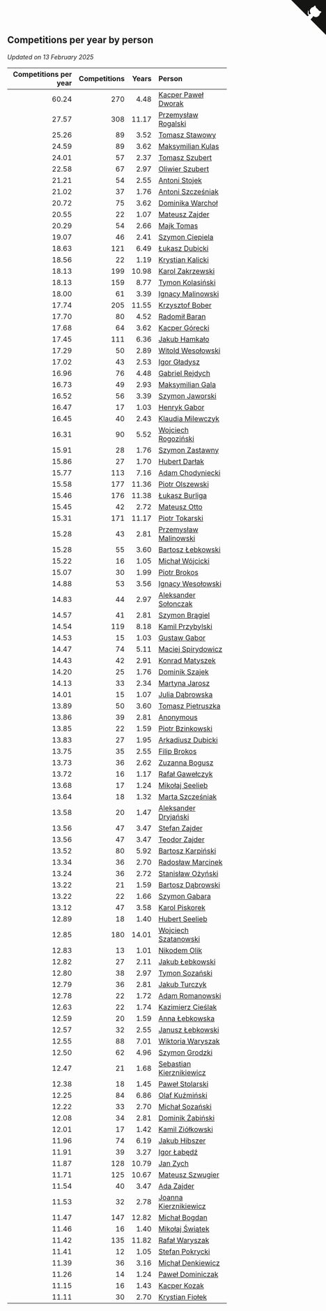 ## Competitions per year by person

*Updated on 13 February 2025*

| Competitions per year | Competitions | Years | Person |
| ---: | ---: | ---: | :--- |
| 60.24 | 270 | 4.48 | [Kacper Paweł Dworak](https://www.worldcubeassociation.org/persons/2020DWOR01) |
| 27.57 | 308 | 11.17 | [Przemysław Rogalski](https://www.worldcubeassociation.org/persons/2013ROGA02) |
| 25.26 | 89 | 3.52 | [Tomasz Stawowy](https://www.worldcubeassociation.org/persons/2021STAW01) |
| 24.59 | 89 | 3.62 | [Maksymilian Kulas](https://www.worldcubeassociation.org/persons/2021KULA02) |
| 24.01 | 57 | 2.37 | [Tomasz Szubert](https://www.worldcubeassociation.org/persons/2022SZUB02) |
| 22.58 | 67 | 2.97 | [Oliwier Szubert](https://www.worldcubeassociation.org/persons/2022SZUB01) |
| 21.21 | 54 | 2.55 | [Antoni Stojek](https://www.worldcubeassociation.org/persons/2022STOJ03) |
| 21.02 | 37 | 1.76 | [Antoni Szcześniak](https://www.worldcubeassociation.org/persons/2023SZCZ04) |
| 20.72 | 75 | 3.62 | [Dominika Warchoł](https://www.worldcubeassociation.org/persons/2021WARC01) |
| 20.55 | 22 | 1.07 | [Mateusz Zajder](https://www.worldcubeassociation.org/persons/2024ZAJD01) |
| 20.29 | 54 | 2.66 | [Majk Tomas](https://www.worldcubeassociation.org/persons/2022TOMA05) |
| 19.07 | 46 | 2.41 | [Szymon Ciepiela](https://www.worldcubeassociation.org/persons/2022CIEP01) |
| 18.63 | 121 | 6.49 | [Łukasz Dubicki](https://www.worldcubeassociation.org/persons/2018DUBI01) |
| 18.56 | 22 | 1.19 | [Krystian Kalicki](https://www.worldcubeassociation.org/persons/2023KALI10) |
| 18.13 | 199 | 10.98 | [Karol Zakrzewski](https://www.worldcubeassociation.org/persons/2014ZAKR01) |
| 18.13 | 159 | 8.77 | [Tymon Kolasiński](https://www.worldcubeassociation.org/persons/2016KOLA02) |
| 18.00 | 61 | 3.39 | [Ignacy Malinowski](https://www.worldcubeassociation.org/persons/2021MALI02) |
| 17.74 | 205 | 11.55 | [Krzysztof Bober](https://www.worldcubeassociation.org/persons/2013BOBE01) |
| 17.70 | 80 | 4.52 | [Radomił Baran](https://www.worldcubeassociation.org/persons/2020BARA02) |
| 17.68 | 64 | 3.62 | [Kacper Górecki](https://www.worldcubeassociation.org/persons/2021GORE01) |
| 17.45 | 111 | 6.36 | [Jakub Hamkało](https://www.worldcubeassociation.org/persons/2018HAMK01) |
| 17.29 | 50 | 2.89 | [Witold Wesołowski](https://www.worldcubeassociation.org/persons/2022WESO01) |
| 17.02 | 43 | 2.53 | [Igor Gładysz](https://www.worldcubeassociation.org/persons/2022GLAD01) |
| 16.96 | 76 | 4.48 | [Gabriel Rejdych](https://www.worldcubeassociation.org/persons/2020REJD01) |
| 16.73 | 49 | 2.93 | [Maksymilian Gala](https://www.worldcubeassociation.org/persons/2022GALA01) |
| 16.52 | 56 | 3.39 | [Szymon Jaworski](https://www.worldcubeassociation.org/persons/2021JAWO01) |
| 16.47 | 17 | 1.03 | [Henryk Gabor](https://www.worldcubeassociation.org/persons/2024GABO02) |
| 16.45 | 40 | 2.43 | [Klaudia Milewczyk](https://www.worldcubeassociation.org/persons/2022MILE05) |
| 16.31 | 90 | 5.52 | [Wojciech Rogoziński](https://www.worldcubeassociation.org/persons/2019ROGO04) |
| 15.91 | 28 | 1.76 | [Szymon Zastawny](https://www.worldcubeassociation.org/persons/2023ZAST01) |
| 15.86 | 27 | 1.70 | [Hubert Darłak](https://www.worldcubeassociation.org/persons/2023DARL03) |
| 15.77 | 113 | 7.16 | [Adam Chodyniecki](https://www.worldcubeassociation.org/persons/2017CHOD02) |
| 15.58 | 177 | 11.36 | [Piotr Olszewski](https://www.worldcubeassociation.org/persons/2013OLSZ02) |
| 15.46 | 176 | 11.38 | [Łukasz Burliga](https://www.worldcubeassociation.org/persons/2013BURL01) |
| 15.45 | 42 | 2.72 | [Mateusz Otto](https://www.worldcubeassociation.org/persons/2022OTTO01) |
| 15.31 | 171 | 11.17 | [Piotr Tokarski](https://www.worldcubeassociation.org/persons/2013TOKA01) |
| 15.28 | 43 | 2.81 | [Przemysław Malinowski](https://www.worldcubeassociation.org/persons/2022MALI01) |
| 15.28 | 55 | 3.60 | [Bartosz Łebkowski](https://www.worldcubeassociation.org/persons/2021LEBK01) |
| 15.22 | 16 | 1.05 | [Michał Wójcicki](https://www.worldcubeassociation.org/persons/2024WOJC01) |
| 15.07 | 30 | 1.99 | [Piotr Brokos](https://www.worldcubeassociation.org/persons/2023BROK01) |
| 14.88 | 53 | 3.56 | [Ignacy Wesołowski](https://www.worldcubeassociation.org/persons/2021WESO01) |
| 14.83 | 44 | 2.97 | [Aleksander Sołonczak](https://www.worldcubeassociation.org/persons/2022SOLO01) |
| 14.57 | 41 | 2.81 | [Szymon Brągiel](https://www.worldcubeassociation.org/persons/2022BRAG03) |
| 14.54 | 119 | 8.18 | [Kamil Przybylski](https://www.worldcubeassociation.org/persons/2016PRZY01) |
| 14.53 | 15 | 1.03 | [Gustaw Gabor](https://www.worldcubeassociation.org/persons/2024GABO01) |
| 14.47 | 74 | 5.11 | [Maciej Spirydowicz](https://www.worldcubeassociation.org/persons/2020SPIR01) |
| 14.43 | 42 | 2.91 | [Konrad Matyszek](https://www.worldcubeassociation.org/persons/2022MATY02) |
| 14.20 | 25 | 1.76 | [Dominik Szajek](https://www.worldcubeassociation.org/persons/2023SZAJ01) |
| 14.13 | 33 | 2.34 | [Martyna Jarosz](https://www.worldcubeassociation.org/persons/2022JARO01) |
| 14.01 | 15 | 1.07 | [Julia Dąbrowska](https://www.worldcubeassociation.org/persons/2024DABR01) |
| 13.89 | 50 | 3.60 | [Tomasz Pietruszka](https://www.worldcubeassociation.org/persons/2021PIET01) |
| 13.86 | 39 | 2.81 | [Anonymous](https://www.worldcubeassociation.org/persons/2022ANON03) |
| 13.85 | 22 | 1.59 | [Piotr Bzinkowski](https://www.worldcubeassociation.org/persons/2023BZIN01) |
| 13.83 | 27 | 1.95 | [Arkadiusz Dubicki](https://www.worldcubeassociation.org/persons/2023DUBI01) |
| 13.75 | 35 | 2.55 | [Filip Brokos](https://www.worldcubeassociation.org/persons/2022BROK03) |
| 13.73 | 36 | 2.62 | [Zuzanna Bogusz](https://www.worldcubeassociation.org/persons/2022BOGU01) |
| 13.72 | 16 | 1.17 | [Rafał Gawełczyk](https://www.worldcubeassociation.org/persons/2023GAWE01) |
| 13.68 | 17 | 1.24 | [Mikołaj Seelieb](https://www.worldcubeassociation.org/persons/2023SEEL04) |
| 13.64 | 18 | 1.32 | [Marta Szcześniak](https://www.worldcubeassociation.org/persons/2023SZCZ07) |
| 13.58 | 20 | 1.47 | [Aleksander Dryjański](https://www.worldcubeassociation.org/persons/2023DRYJ01) |
| 13.56 | 47 | 3.47 | [Stefan Zajder](https://www.worldcubeassociation.org/persons/2021ZAJD02) |
| 13.56 | 47 | 3.47 | [Teodor Zajder](https://www.worldcubeassociation.org/persons/2021ZAJD03) |
| 13.52 | 80 | 5.92 | [Bartosz Karpiński](https://www.worldcubeassociation.org/persons/2019KARP03) |
| 13.34 | 36 | 2.70 | [Radosław Marcinek](https://www.worldcubeassociation.org/persons/2022MARC05) |
| 13.24 | 36 | 2.72 | [Stanisław Ożyński](https://www.worldcubeassociation.org/persons/2022OZYN01) |
| 13.22 | 21 | 1.59 | [Bartosz Dąbrowski](https://www.worldcubeassociation.org/persons/2023DABR07) |
| 13.22 | 22 | 1.66 | [Szymon Gabara](https://www.worldcubeassociation.org/persons/2023GABA01) |
| 13.12 | 47 | 3.58 | [Karol Piskorek](https://www.worldcubeassociation.org/persons/2021PISK01) |
| 12.89 | 18 | 1.40 | [Hubert Seelieb](https://www.worldcubeassociation.org/persons/2023SEEL02) |
| 12.85 | 180 | 14.01 | [Wojciech Szatanowski](https://www.worldcubeassociation.org/persons/2011SZAT01) |
| 12.83 | 13 | 1.01 | [Nikodem Olik](https://www.worldcubeassociation.org/persons/2024OLIK01) |
| 12.82 | 27 | 2.11 | [Jakub Łebkowski](https://www.worldcubeassociation.org/persons/2023LEBK01) |
| 12.80 | 38 | 2.97 | [Tymon Sozański](https://www.worldcubeassociation.org/persons/2022SOZA01) |
| 12.79 | 36 | 2.81 | [Jakub Turczyk](https://www.worldcubeassociation.org/persons/2022TURC02) |
| 12.78 | 22 | 1.72 | [Adam Romanowski](https://www.worldcubeassociation.org/persons/2023ROMA10) |
| 12.63 | 22 | 1.74 | [Kazimierz Cieślak](https://www.worldcubeassociation.org/persons/2023CIES01) |
| 12.59 | 20 | 1.59 | [Anna Łebkowska](https://www.worldcubeassociation.org/persons/2023LEBK04) |
| 12.57 | 32 | 2.55 | [Janusz Łebkowski](https://www.worldcubeassociation.org/persons/2022LEBK01) |
| 12.55 | 88 | 7.01 | [Wiktoria Waryszak](https://www.worldcubeassociation.org/persons/2018WARY01) |
| 12.50 | 62 | 4.96 | [Szymon Grodzki](https://www.worldcubeassociation.org/persons/2020GROD01) |
| 12.47 | 21 | 1.68 | [Sebastian Kierznikiewicz](https://www.worldcubeassociation.org/persons/2023KIER02) |
| 12.38 | 18 | 1.45 | [Paweł Stolarski](https://www.worldcubeassociation.org/persons/2023STOL04) |
| 12.25 | 84 | 6.86 | [Olaf Kuźmiński](https://www.worldcubeassociation.org/persons/2018KUZM02) |
| 12.22 | 33 | 2.70 | [Michał Sozański](https://www.worldcubeassociation.org/persons/2022SOZA02) |
| 12.08 | 34 | 2.81 | [Dominik Żabiński](https://www.worldcubeassociation.org/persons/2022ZABI01) |
| 12.01 | 17 | 1.42 | [Kamil Ziółkowski](https://www.worldcubeassociation.org/persons/2023ZIOL01) |
| 11.96 | 74 | 6.19 | [Jakub Hibszer](https://www.worldcubeassociation.org/persons/2018HIBS01) |
| 11.91 | 39 | 3.27 | [Igor Łabędź](https://www.worldcubeassociation.org/persons/2021LABE01) |
| 11.87 | 128 | 10.79 | [Jan Zych](https://www.worldcubeassociation.org/persons/2014ZYCH01) |
| 11.71 | 125 | 10.67 | [Mateusz Szwugier](https://www.worldcubeassociation.org/persons/2014SZWU01) |
| 11.54 | 40 | 3.47 | [Ada Zajder](https://www.worldcubeassociation.org/persons/2021ZAJD01) |
| 11.53 | 32 | 2.78 | [Joanna Kierznikiewicz](https://www.worldcubeassociation.org/persons/2022KIER01) |
| 11.47 | 147 | 12.82 | [Michał Bogdan](https://www.worldcubeassociation.org/persons/2012BOGD01) |
| 11.46 | 16 | 1.40 | [Mikołaj Świątek](https://www.worldcubeassociation.org/persons/2023SWIA01) |
| 11.42 | 135 | 11.82 | [Rafał Waryszak](https://www.worldcubeassociation.org/persons/2013WARY01) |
| 11.41 | 12 | 1.05 | [Stefan Pokrycki](https://www.worldcubeassociation.org/persons/2024POKR01) |
| 11.39 | 36 | 3.16 | [Michał Denkiewicz](https://www.worldcubeassociation.org/persons/2021DENK01) |
| 11.26 | 14 | 1.24 | [Paweł Dominiczak](https://www.worldcubeassociation.org/persons/2023DOMI21) |
| 11.15 | 16 | 1.43 | [Kacper Kozak](https://www.worldcubeassociation.org/persons/2023KOZA05) |
| 11.11 | 30 | 2.70 | [Krystian Fiołek](https://www.worldcubeassociation.org/persons/2022FIOL01) |


<a href="https://github.com/maxidragon/wca_statistics_pl" class="github-corner" aria-label="View source on Github"><svg width="80" height="80" viewBox="0 0 250 250" style="fill:#151513; color:#fff; position: absolute; top: 0; border: 0; right: 0;" aria-hidden="true"><path d="M0,0 L115,115 L130,115 L142,142 L250,250 L250,0 Z"></path><path d="M128.3,109.0 C113.8,99.7 119.0,89.6 119.0,89.6 C122.0,82.7 120.5,78.6 120.5,78.6 C119.2,72.0 123.4,76.3 123.4,76.3 C127.3,80.9 125.5,87.3 125.5,87.3 C122.9,97.6 130.6,101.9 134.4,103.2" fill="currentColor" style="transform-origin: 130px 106px;" class="octo-arm"></path><path d="M115.0,115.0 C114.9,115.1 118.7,116.5 119.8,115.4 L133.7,101.6 C136.9,99.2 139.9,98.4 142.2,98.6 C133.8,88.0 127.5,74.4 143.8,58.0 C148.5,53.4 154.0,51.2 159.7,51.0 C160.3,49.4 163.2,43.6 171.4,40.1 C171.4,40.1 176.1,42.5 178.8,56.2 C183.1,58.6 187.2,61.8 190.9,65.4 C194.5,69.0 197.7,73.2 200.1,77.6 C213.8,80.2 216.3,84.9 216.3,84.9 C212.7,93.1 206.9,96.0 205.4,96.6 C205.1,102.4 203.0,107.8 198.3,112.5 C181.9,128.9 168.3,122.5 157.7,114.1 C157.9,116.9 156.7,120.9 152.7,124.9 L141.0,136.5 C139.8,137.7 141.6,141.9 141.8,141.8 Z" fill="currentColor" class="octo-body"></path></svg></a><style>.github-corner:hover .octo-arm{animation:octocat-wave 560ms ease-in-out}@keyframes octocat-wave{0%,100%{transform:rotate(0)}20%,60%{transform:rotate(-25deg)}40%,80%{transform:rotate(10deg)}}@media (max-width:500px){.github-corner:hover .octo-arm{animation:none}.github-corner .octo-arm{animation:octocat-wave 560ms ease-in-out}}</style>
